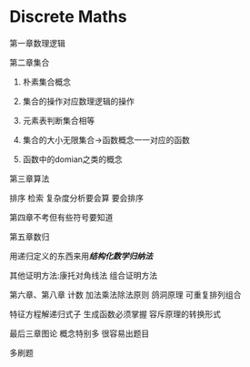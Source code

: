 # Discrete Maths

第一章数理逻辑

第二章集合 

1. 朴素集合概念
2. 集合的操作对应数理逻辑的操作
3. 元素表判断集合相等 
4. 集合的大小无限集合->函数概念一一对应的函数

5. 函数中的domian之类的概念

第三章算法

排序 检索 复杂度分析要会算 要会排序

第四章不考但有些符号要知道

第五章数归

用递归定义的东西来用***结构化数学归纳法*** 

其他证明方法:康托对角线法 组合证明方法

第六章、第八章 计数 加法乘法除法原则 鸽洞原理 可重复排列组合

特征方程解递归式子 生成函数必须掌握 容斥原理的转换形式

最后三章图论 概念特别多 很容易出题目

多刷题




